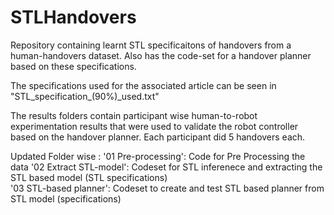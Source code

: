 # STLHandovers
Repository containing learnt STL specificaitons of handovers from a human-handovers dataset. Also has the code-set for a handover planner based on these specifications.

The specifications used for the associated article can be seen in "STL_specification_(90%)_used.txt"

The results folders contain participant wise human-to-robot experimentation results that were used to validate the robot controller based on the handover planner. Each participant did 5 handovers each.

Updated Folder wise : 
'01 Pre-processing': Code for Pre Processing the data
'02 Extract STL-model': Codeset for STL inferenece and extracting the STL based model (STL specifications)  
'03 STL-based planner': Codeset to create and test STL based planner from STL model (specifications)
